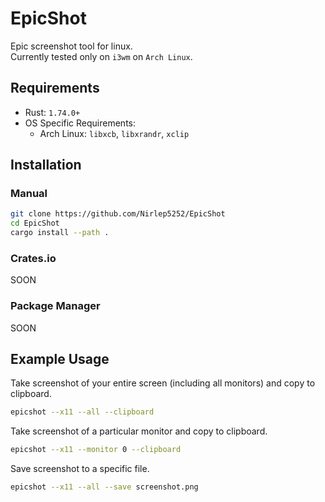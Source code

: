 # EpicShot

Epic screenshot tool for linux.\
Currently tested only on `i3wm` on `Arch Linux`.

## Requirements

- Rust: `1.74.0+`
- OS Specific Requirements:
  - Arch Linux: `libxcb`, `libxrandr`, `xclip`

## Installation

### Manual

```bash
git clone https://github.com/Nirlep5252/EpicShot
cd EpicShot
cargo install --path .
```

### Crates.io

SOON

### Package Manager

SOON

## Example Usage

Take screenshot of your entire screen (including all monitors) and copy to clipboard.

```bash
epicshot --x11 --all --clipboard
```

Take screenshot of a particular monitor and copy to clipboard.

```bash
epicshot --x11 --monitor 0 --clipboard
```

Save screenshot to a specific file.

```bash
epicshot --x11 --all --save screenshot.png
```
